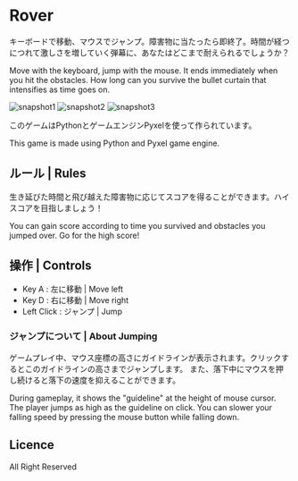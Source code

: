 # Rover
キーボードで移動、マウスでジャンプ。障害物に当たったら即終了。時間が経つにつれて激しさを増していく弾幕に、あなたはどこまで耐えられるでしょうか？

Move with the keyboard, jump with the mouse. It ends immediately when you hit the obstacles. How long can you survive the bullet curtain that intensifies as time goes on.

![snapshot1](https://user-images.githubusercontent.com/75237455/110291228-07f13a80-802f-11eb-95d9-0c0d694e2027.png)
![snapshot2](https://user-images.githubusercontent.com/75237455/110292023-f9575300-802f-11eb-8713-8140c0f92f88.png)
![snapshot3](https://user-images.githubusercontent.com/75237455/110291370-34a55200-802f-11eb-9f34-14357d943eec.png)

このゲームはPythonとゲームエンジンPyxelを使って作られています。

This game is made using Python and Pyxel game engine.

## ルール | Rules

生き延びた時間と飛び越えた障害物に応じてスコアを得ることができます。ハイスコアを目指しましょう！

You can gain score according to time you survived and obstacles you jumped over. Go for the high score!

## 操作 | Controls

- Key A : 左に移動 | Move left
- Key D : 右に移動 | Move right
- Left Click : ジャンプ | Jump

### ジャンプについて | About Jumping

ゲームプレイ中、マウス座標の高さにガイドラインが表示されます。クリックするとこのガイドラインの高さまでジャンプします。
また、落下中にマウスを押し続けると落下の速度を抑えることができます。

During gameplay, it shows the "guideline" at the height of mouse cursor. The player jumps as high as the guideline on click.
You can slower your falling speed by pressing the mouse button while falling down.

## Licence

All Right Reserved
